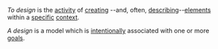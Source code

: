 *To design* is the [activity](https://github.com/gcassel/Modular-Organization-Terminology/blob/master/terms/activity.md) of [creating](https://github.com/gcassel/Modular-Organization-Terminology/blob/master/terms/design.md) --and, often, [describing](https://github.com/gcassel/Modular-Organization-Terminology/blob/master/terms/description.md)--[elements](https://github.com/gcassel/Modular-Organization-Terminology/blob/master/terms/element.md) within a [specific](https://github.com/gcassel/Modular-Organization-Terminology/blob/master/terms/specific.md) [context](https://github.com/gcassel/Modular-Organization-Terminology/blob/master/terms/context.md).

*A design* is a model which is [intentionally](https://github.com/gcassel/Modular-Organization-Terminology/blob/master/terms/intention.md) associated with one or more [goals](https://github.com/gcassel/Modular-Organization-Terminology/blob/master/terms/goal.md).
